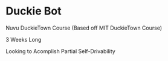 # Duckie Bot

Nuvu DuckieTown Course (Based off MIT DuckieTown Course)

3 Weeks Long

Looking to Acomplish Partial Self-Drivability

